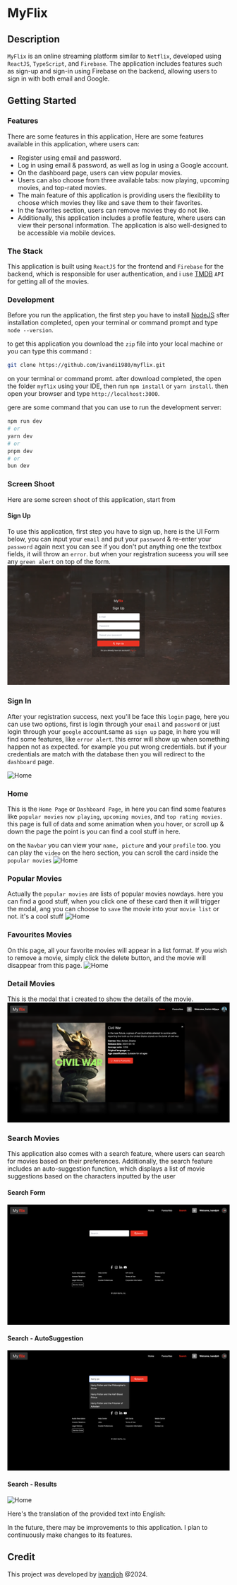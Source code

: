 # MyFlix

## Description

`MyFlix` is an online streaming platform similar to `Netflix`, developed using `ReactJS`, `TypeScript`, and `Firebase`. The
application includes features such as sign-up and sign-in using Firebase on the backend, allowing users to sign in with
both email and Google.

## Getting Started

### Features

There are some features in this application,
Here are some features available in this application, where users can:

- Register using email and password.
- Log in using email & password, as well as log in using a Google account.
- On the dashboard page, users can view popular movies.
- Users can also choose from three available tabs: now playing, upcoming movies, and top-rated movies.
- The main feature of this application is providing users the flexibility to choose which movies they like and save them
  to their favorites.
- In the favorites section, users can remove movies they do not like.
- Additionally, this application includes a profile feature, where users can view their personal information. The
  application is also well-designed to be accessible via mobile devices.

### The Stack

This application is built using `ReactJS` for the frontend and `Firebase` for the backend, which is responsible for user
authentication, and i use [TMDB](https://www.themoviedb.org/) `API` for getting all of the movies.

### Development

Before you run the application, the first step you have to install [NodeJS](https://nodejs.org)
sfter installation completed, open your terminal or command prompt and type `node --version`.

to get this application you download the `zip` file into your local machine or you can
type this command :

```bash
git clone https://github.com/ivandi1980/myflix.git
```

on your terminal or command promt. after download completed, the open the folder `myflix` using
your IDE, then run `npm install` or `yarn install`.
then open your browser and type `http://localhost:3000`.

gere are some command that you can use to run the development server:

```bash
npm run dev
# or
yarn dev
# or
pnpm dev
# or
bun dev
```

### Screen Shoot

Here are some screen shoot of this application, start from

#### Sign Up

To use this application, first step you have to sign up, here is the UI Form below,
you can input your `email` and put your `password` & re-enter your `password` again
next you can see if you don't put anything one the textbox fields, it will throw an `error`.
but when your registration suceess you will see any `green alert` on top of the form.
![Home](./public/images/register.png)

### Sign In

After your registration success, next you'll be face this `login` page, here you can use
two options, first is login through your `email` and `password` or just login through
your `google` account.same as `sign up` page, in here you will find some features, like
`error alert`. this error will show up when something happen not as expected.
for example you put wrong credentials.
but if your credentials are match with the database then you will redirect to the `dashboard` page.

![Home](./public/images/login.png)

### Home

This is the `Home Page` or `Dashboard Page`, in here you can find some features like `popular movies`
`now playing`, `upcoming movies`, and `top rating movies`.
this page is full of data and some animation when you hover, or scroll up & down the page
the point is you can find a cool stuff in here.

on the `Navbar` you can view your `name, picture` and your `profile` too.
you can play the `video` on the hero section, you can scroll the card inside the `popular movies`
![Home](./public/images/dashboard.png)

### Popular Movies

Actually the `popular movies` are lists of popular movies nowdays.
here you can find a good stuff, when you click one of these card then it will trigger
the modal, ang you can choose to `save` the movie into your `movie list` or not.
it's a cool stuff
![Home](./public/images/now_playing.png)

### Favourites Movies

On this page, all your favorite movies will appear in a list format. If you wish to remove a movie, simply click the
delete button, and the movie will disappear from this page.
![Home](./public/images/favourites.png)

### Detail Movies

This is the modal that i created to show the details of the movie.
![Home](./public/images/card.png)

### Search Movies

This application also comes with a search feature, where users can search for movies based on their preferences.
Additionally, the search feature includes an auto-suggestion function, which displays a list of movie suggestions based
on the characters inputted by the user

#### Search Form

![Home](./public/images/search.png)

#### Search - AutoSuggestion

![Home](./public/images/search_suggestion.png)

#### Search - Results

![Home](./public/images/search_results.png)

Here's the translation of the provided text into English:

In the future, there may be improvements to this application. I plan to continuously make changes to its features.

## Credit

This project was developed by [ivandjoh](https://www.linkedin.com/in/ivandjoh/) @2024.
